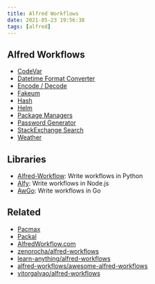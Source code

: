 ```yaml
---
title: Alfred Workflows
date: 2021-05-23 19:56:38
tags: [alfred]
---
```


## Alfred Workflows

* [CodeVar](https://github.com/xudaolong/CodeVar)
* [Datetime Format Converter](https://github.com/mwaterfall/alfred-datetime-format-converter)
* [Encode / Decode](https://github.com/willfarrell/alfred-encode-decode-workflow)
* [Fakeum](https://github.com/deanishe/alfred-fakeum)
* [Hash](https://github.com/willfarrell/alfred-hash-workflow)
* [Helm](https://github.com/bskim45/alfred-helm-hub)
* [Package Managers](https://github.com/willfarrell/alfred-pkgman-workflow)
* [Password Generator](https://github.com/deanishe/alfred-pwgen)
* [StackExchange Search](https://github.com/deanishe/alfred-stackexchange)
* [Weather](https://github.com/jason0x43/alfred-weather)

## Libraries

* [Alfred-Workflow](https://github.com/deanishe/alfred-workflow): Write workflows in Python
* [Alfy](https://github.com/sindresorhus/alfy): Write workflows in Node.js
* [AwGo](https://github.com/deanishe/awgo): Write workflows in Go

## Related

* [Pacmax](https://pacmax.org/)
* [Packal](https://www.packal.org/)
* [AlfredWorkflow.com](https://alfredworkflow.com/)
* [zenorocha/alfred-workflows](https://github.com/zenorocha/alfred-workflows)
* [learn-anything/alfred-workflows](https://github.com/learn-anything/alfred-workflows)
* [alfred-workflows/awesome-alfred-workflows](https://github.com/alfred-workflows/awesome-alfred-workflows)
* [vitorgalvao/alfred-workflows](https://github.com/vitorgalvao/alfred-workflows)
